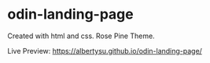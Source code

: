 # odin-landing-page
Created with html and css. Rose Pine Theme.

Live Preview: https://albertysu.github.io/odin-landing-page/
